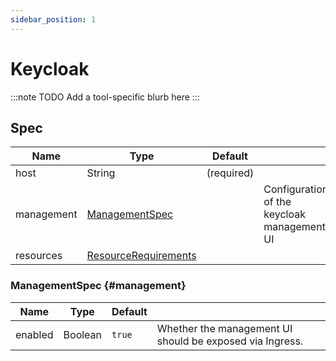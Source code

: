 ```yaml
---
sidebar_position: 1
---
```


# Keycloak

:::note TODO
Add a tool-specific blurb here
:::

## Spec

| Name       | Type                                                                                                   | Default    |                                             | 
|------------|--------------------------------------------------------------------------------------------------------|------------|---------------------------------------------|
| host       | String                                                                                                 | (required) |                                             |
| management | [ManagementSpec](#management)                                                                          |            | Configuration of the keycloak management UI |
| resources  | [ResourceRequirements](https://kubernetes.io/docs/concepts/configuration/manage-resources-containers/) |            |                                             |

### ManagementSpec {#management}

| Name    | Type    | Default |                                                          |
|---------|---------|---------|----------------------------------------------------------|
| enabled | Boolean | `true`  | Whether the management UI should be exposed via Ingress. |